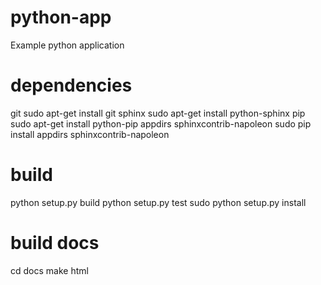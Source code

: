 # python-app
Example python application

# dependencies
git
sudo apt-get install git
sphinx
sudo apt-get install python-sphinx
pip
sudo apt-get install python-pip
appdirs sphinxcontrib-napoleon
sudo pip install appdirs sphinxcontrib-napoleon

# build
python setup.py build
python setup.py test
sudo python setup.py install

# build docs
cd docs
make html
